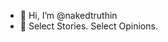 - 👋 Hi, I’m @nakedtruthin
- 👀 Select Stories. Select Opinions.

<!---
nakedtruthin/nakedtruthin is a ✨ special ✨ repository because its `README.md` (this file) appears on your GitHub profile.
You can click the Preview link to take a look at your changes.
--->
